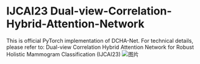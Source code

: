 # IJCAI23 Dual-view-Correlation-Hybrid-Attention-Network
This is official PyTorch implementation of DCHA-Net. For technical details, please refer to:
Dual-view Correlation Hybrid Attention Network for Robust Holistic Mammogram Classification (IJCAI23)
![图片](https://github.com/BryantGary/IJCAI23-Dual-view-Correlation-Hybrid-Attention-Network/assets/41322427/5b02b691-a0bc-4978-a355-51ee14aacfda)
